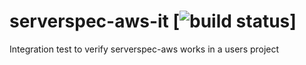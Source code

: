 # serverspec-aws-it [![build status](https://travis-ci.org/temyers/serverspec-aws-it.svg?branch=master)]

Integration test to verify serverspec-aws works in a users project

